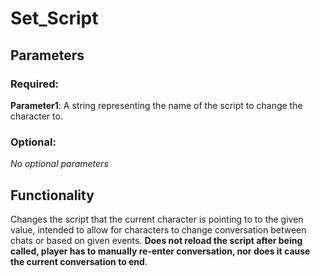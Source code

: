 # Set_Script

## Parameters

### Required:

**Parameter1**: A string representing the name of the script to change the character to.

### Optional:

*No optional parameters*

## Functionality

Changes the script that the current character is pointing to to the given value, intended to allow for characters to change conversation between chats or based on given events. **Does not reload the script after being called, player has to manually re-enter conversation, nor does it cause the current conversation to end**.
